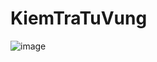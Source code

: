 # KiemTraTuVung
![image](https://user-images.githubusercontent.com/33534455/55559791-2a7aca80-5719-11e9-9922-6d5899151b51.png)

